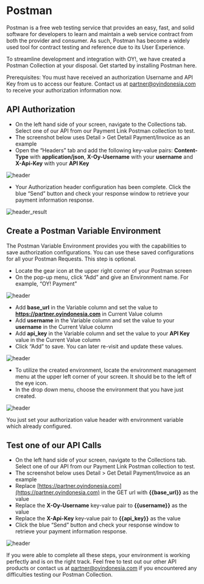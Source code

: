 # Postman

Postman is a free web testing service that provides an easy, fast, and solid software for developers to learn and maintain a web service contract from both the provider and consumer. As such, Postman has become a widely used tool for contract testing and reference due to its User Experience.

To streamline development and integration with OY!, we have created a Postman Collection at your disposal. Get started by installing Postman here.

Prerequisites: You must have received an authorization Username and API Key from us to access our feature. Contact us at partner@oyindonesia.com to receive your authorization information now.

## API Authorization

- On the left hand side of your screen, navigate to the Collections tab. Select one of our API from our Payment Link Postman collection to test.
- The screenshot below uses Detail > Get Detail Payment/Invoice as an example
- Open the “Headers” tab and add the following key-value pairs: **Content-Type** with **application/json**, **X-Oy-Username** with your **username** and **X-Api-Key** with your **API Key**

![header](images/postman_checkout_header.png)

- Your Authorization header configuration has been complete. Click the blue “Send” button and check your response window to retrieve your payment information response.

![header_result](images/postman_checkout_header_finish.png)

## Create a Postman Variable Environment

The Postman Variable Environment provides you with the capabilities to save authorization configurations. You can use these saved configurations for all your Postman Requests. This step is optional.

- Locate the gear icon at the upper right corner of your Postman screen
- On the pop-up menu, click “Add” and give an Environment name. For example, “OY! Payment”

![header](images/postman_checkout_add_environtment.png)

- Add **base_url** in the Variable column and set the value to **https://partner.oyindonesia.com** in Current Value column
- Add **username** in the Variable column and set the value to your **username** in the Current Value column
- Add **api_key** in the Variable column and set the value to your **API Key** value in the Current Value column
- Click “Add” to save. You can later re-visit and update these values.

![header](images/postman_checkout_setup_environtment.png)

- To utilize the created environment, locate the environment management menu at the upper left corner of your screen. It should be to the left of the eye icon.
- In the drop down menu, choose the environment that you have just created.

![header](images/postman_checkout_choose_environtment.png)

You just set your authorization value header with environment variable which already configured.

## Test one of our API Calls

- On the left hand side of your screen, navigate to the Collections tab. Select one of our API from our Payment Link Postman collection to test.
- The screenshot below uses Detail > Get Detail Payment/Invoice as an example
- Replace [https://partner.oyindonesia.com](https://partner.oyindonesia.com) in the GET url with **{{base_url}}** as the value
- Replace the **X-Oy-Username** key-value pair to **{{username}}** as the value
- Replace the **X-Api-Key** key-value pair to **{{api_key}}** as the value
- Click the blue “Send” button and check your response window to retrieve your payment information response.

![header](images/postman_checkout_detail.png)

If you were able to complete all these steps, your environment is working perfectly and is on the right track. Feel free to test out our other API products or contact us at [partner@oyindonesia.com](partner@oyindonesia.com) if you encountered any difficulties testing our Postman Collection.
